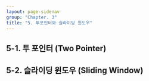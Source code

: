 ```yaml
---
layout: page-sidenav
group: "Chapter. 3"
title: "5. 투포인터와 슬라이딩 윈도우"
---
```


## 5-1. 투 포인터 (Two Pointer)

## 5-2. 슬라이딩 윈도우 (Sliding Window)